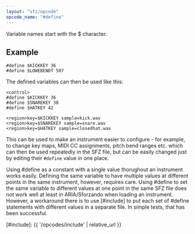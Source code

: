 ```yaml
---
layout: "sfz/opcode"
opcode_name: "#define"
---
```

Variable names start with the $ character.

## Example

```
#define $KICKKEY 36
#define $LOWEBENDT 507
```

The defined variables can then be used like this:

```
<control>
#define $KICKKEY 36
#define $SNAREKEY 38
#define $HATKEY 42

<region>key=$KICKKEY sample=kick.wav
<region>key=$SNAREKEY sample=snare.wav
<region>key=$HATKEY sample=closedhat.wav
```

This can be used to make an instrument easier to configure - for example, to
change key maps, MIDI CC assignments, pitch bend ranges etc. which can then be
used repeatedly in the SFZ file, but can be easily changed just by editing their
`#define` value in one place.

Using #define as a constant with a single value thorughout an instrument works
easily. Defining the same variable to have multiple values at different points in the
same instrument, however, requires care. Using #define to set the same variable to
different values at one point in the same SFZ file does not work well at least in
ARIA/Sforzando when loading an instrument. However, a workaround there is to
use [#include] to put each set of #define statements with different
values in a separate file.  In simple tests, that has been successful.


[#include]: {{ '/opcodes/include' | relative_url }}
